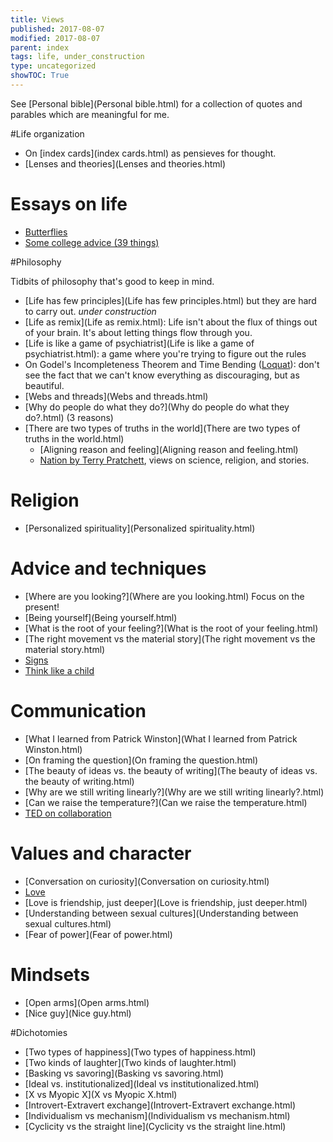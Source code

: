 ```yaml
---
title: Views
published: 2017-08-07
modified: 2017-08-07
parent: index
tags: life, under_construction
type: uncategorized
showTOC: True
---
```


<!--See also [Quotes](Quotes.html).-->

See [Personal bible](Personal bible.html) for a collection of quotes and parables which are meaningful for me.


#Life organization

+ On [index cards](index cards.html) as pensieves for thought.
+ [Lenses and theories](Lenses and theories.html)

# Essays on life

* [Butterflies](https://holdenlee.wordpress.com/2013/09/06/butterflies/)
* [Some college advice (39 things)](https://holdenlee.wordpress.com/2013/09/03/some-college-advice-39-things/)

#Philosophy

Tidbits of philosophy that's good to keep in mind.

+ [Life has few principles](Life has few principles.html) but they are hard to carry out. *under construction*
+ [Life as remix](Life as remix.html): Life isn't about the flux of things out of your brain. It's about letting things flow through you.
+ [Life is like a game of psychiatrist](Life is like a game of psychiatrist.html): a game where you're trying to figure out the rules
+ On Godel's Incompleteness Theorem and Time Bending ([Loquat](Loquat.html)): don't see the fact that we can't know everything as discouraging, but as beautiful.
+ [Webs and threads](Webs and threads.html)
+ [Why do people do what they do?](Why do people do what they do?.html) (3 reasons)
+ [There are two types of truths in the world](There are two types of truths in the world.html)
    + [Aligning reason and feeling](Aligning reason and feeling.html)
	+ [Nation by Terry Pratchett](https://holdenlee.wordpress.com/2014/06/16/nation-by-terry-pratchett-the-role-of-stories-and-belief/), views on science, religion, and stories.
	
# Religion

+ [Personalized spirituality](Personalized spirituality.html)

# Advice and techniques

+ [Where are you looking?](Where are you looking.html) Focus on the present!
+ [Being yourself](Being yourself.html)
+ [What is the root of your feeling?](What is the root of your feeling.html)
+ [The right movement vs the material story](The right movement vs the material story.html)
+ [Signs](Signs.html)
+ [Think like a child](https://holdenlee.wordpress.com/2014/06/15/think-like-a-child/)

# Communication

+ [What I learned from Patrick Winston](What I learned from Patrick Winston.html)
+ [On framing the question](On framing the question.html)
+ [The beauty of ideas vs. the beauty of writing](The beauty of ideas vs. the beauty of writing.html)
+ [Why are we still writing linearly?](Why are we still writing linearly?.html)
+ [Can we raise the temperature?](Can we raise the temperature.html)
+ [TED on collaboration](https://holdenlee.wordpress.com/2014/06/15/ted-on-collaboration/)

# Values and character

+ [Conversation on curiosity](Conversation on curiosity.html)
+ [Love](Love.html)
+ [Love is friendship, just deeper](Love is friendship, just deeper.html)
+ [Understanding between sexual cultures](Understanding between sexual cultures.html)
+ [Fear of power](Fear of power.html)

<!--
#On different ways of seeing

(Taking pieces of conversations that I've had with interesting people who do different things and cataloguing them here.)

+ [Hacking](Hacking.html) *under construction*
+ [Listening to music](Listening to music.html)
-->

# Mindsets

+ [Open arms](Open arms.html)
+ [Nice guy](Nice guy.html)

#Dichotomies

+ [Two types of happiness](Two types of happiness.html)
+ [Two kinds of laughter](Two kinds of laughter.html)
+ [Basking vs savoring](Basking vs savoring.html)
+ [Ideal vs. institutionalized](Ideal vs institutionalized.html)
+ [X vs Myopic X](X vs Myopic X.html)
+ [Introvert-Extravert exchange](Introvert-Extravert exchange.html)
+ [Individualism vs mechanism](Individualism vs mechanism.html)
+ [Cyclicity vs the straight line](Cyclicity vs the straight line.html)